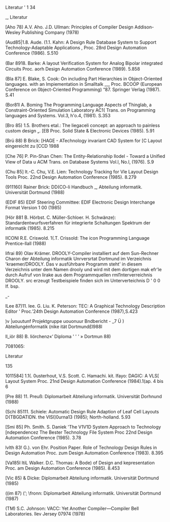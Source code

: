 Literatur ' 1 34



_, Literatur

[Aho 78) A.V. Aho. J.D. Ullman: Principles of Compiler Design
Addison-Wesley Publishing Company (1978)

(Aud85|1.8. Aude. (1.1. Kahn: A Design Rule Database System to Support Technology-Adaptable Applications
\, Proc. 28rd Design Automation Conference (1986). S.510

(Bar 8918. Barke: A layout Veriﬁcation System for Analog Bipolar integrated Circuits
Proc. aorh Design Automation Conference (1989). 5.858

(Bla 87] E. Blake, S. Cook: On including Part Hierarchies in Object-Oriented languages. with an lmpiementation in Smalltalk
__, Proc. BCOOP (European Conference on 0bject-Criented Programming) “87. Springer Verlag (1987). S.41

(Bor81l A. Boming The Programming Language Aspects of Thinglab, a Constraint-Oriented Simulation Laboratory
AC1( Trans. on Programming languages and Systems. Vol.3‚ h'o.4‚ (1981). S.353

[Bro 85) 1.5. Brothers etal.: The liegaceli concept: an approach to painless custom design
„. [EB Proc. Solid State & Electronic Devices (1985). 5.91

[Brü 88) B Brick: [HAGE - ATechnology invariant CAD System for [C Layout
eingereicht zu [CCD 1988

[Che 76] P. Pin-Shan Chen: The Entity-Relationship llodel - Toward a Uniﬁed View of Data
u ACM Trans. on Database Systems Vol.l‚ No.l‚ (1976). S.9

(Chu 85] lt.-C. Chu, V.E. Lien: Technology Tracking for Vle Layout Design Tools
Proc. 22nd Design Automation Conference (1985). 8.279

(911160) Rainer Brick: DD(CO-li Handbuch
_, Abteilung informatik. Universität Dortmund (1988)

(EDIF 85) EDIF Steering Committee: EDIF Electronic Design lnterchange Format Version 1 00 (1985)

[Hör 881 B. Hörbst. C. Müller-Schloer. H. Schwänze): Standardentwurfsverfahren für integrierte Schaltungen
Spektrum der informatik (1985). 8.215

IICONl R.E. Criswold. 1(.T. Crissold: The icon Programming Language
Prentice-llall (1988)

lifrai 89) Olav Krämer. DROOLY-Compiler
installiert auf dem Sun-Rechner Charon der Abteilung informatik Unrversrtat Dortmund im Verzeichnis 'kraemer/DROOLY. Das
v ausführbare Programm steht' in diesem Verzeichnis unter dem Namen drooly und wird mit dem dortigen mak efr'le durch Aufruf von lirake
aus dem Programmquellen rml1nterverreichnis DROOLY. src erzeugt Testbeispiele ﬁnden sich im Unterverteichnis D ' 0 0 If. bsp.







_-

lLee 87)11. lee. G. Liu. K. Peterson: TEC: A Graphical Technology Description Editor
' Proc.’24th Design Automation Conference (1987),S.423

)v |uouutunf Projektgruppe uouonuur Bndbericht - _7 Ü
) Abteilungénformatik (nike ität Dortmund£l988l




ll_iör 88) B. liörchenz«‘ Diploma '
' ' » Dortmun 88)

7081065:

Literatur

135



1011584] 1.1(. 0usterhout, V.S. Scott. C. Hamachi. kit. lfayo: DAGIC: A VLS[ Layout System
Proc. 21nd Design Automation Conference (1984).1(ap. 4 bis 6

[Pre 88) 11. Preuß: Diplomarbeit
Abteilung informatik. Universität Dorhnund (1988)

(Schi 85111. Schiele: Automatic Design Rule Adaption of Leaf Cell Layouts
D(TBGDATIDN. the VlSI]0urna13 (1985); North-holland. 5.93

[Smi 85] Ph. Smith. S. Daniek 'The V1V1D System Approach to Technology [ndependencez The Bester Technology File System
Proc 22nd Design Automation Conference (1985). 3.78

lvlth 83! G.). von Ehr. Position Paper. Role of Technology Design Rules in Design Automation
Proc. zum Design Automation Conference (1983). 8.395

[Va185I ltiL Walker. D.C. Thomas: A Bode) of Design and kepresentation
Proc. am Design Automation Conference (1985). 8.453

[Vic 85) & Dicke: Diplomarbeit
Abteilung informatik. Universität Dortmund (1985)

((im 87) (‘; \fronn: Diplomarbeit
Abteilung informatik. Universität Dortmund (1987)

(TM) S.C. Johnson: VACC: Yet Another Compiler—Compiler
Bell Laboratories. llev Jersey 07974 (1978)

